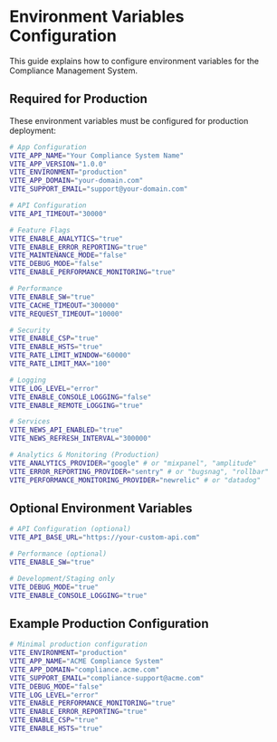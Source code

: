 
# Environment Variables Configuration

This guide explains how to configure environment variables for the Compliance Management System.

## Required for Production

These environment variables must be configured for production deployment:

```bash
# App Configuration
VITE_APP_NAME="Your Compliance System Name"
VITE_APP_VERSION="1.0.0"
VITE_ENVIRONMENT="production"
VITE_APP_DOMAIN="your-domain.com"
VITE_SUPPORT_EMAIL="support@your-domain.com"

# API Configuration
VITE_API_TIMEOUT="30000"

# Feature Flags
VITE_ENABLE_ANALYTICS="true"
VITE_ENABLE_ERROR_REPORTING="true"
VITE_MAINTENANCE_MODE="false"
VITE_DEBUG_MODE="false"
VITE_ENABLE_PERFORMANCE_MONITORING="true"

# Performance
VITE_ENABLE_SW="true"
VITE_CACHE_TIMEOUT="300000"
VITE_REQUEST_TIMEOUT="10000"

# Security
VITE_ENABLE_CSP="true"
VITE_ENABLE_HSTS="true"
VITE_RATE_LIMIT_WINDOW="60000"
VITE_RATE_LIMIT_MAX="100"

# Logging
VITE_LOG_LEVEL="error"
VITE_ENABLE_CONSOLE_LOGGING="false"
VITE_ENABLE_REMOTE_LOGGING="true"

# Services
VITE_NEWS_API_ENABLED="true"
VITE_NEWS_REFRESH_INTERVAL="300000"

# Analytics & Monitoring (Production)
VITE_ANALYTICS_PROVIDER="google" # or "mixpanel", "amplitude"
VITE_ERROR_REPORTING_PROVIDER="sentry" # or "bugsnag", "rollbar"
VITE_PERFORMANCE_MONITORING_PROVIDER="newrelic" # or "datadog"
```

## Optional Environment Variables

```bash
# API Configuration (optional)
VITE_API_BASE_URL="https://your-custom-api.com"

# Performance (optional)
VITE_ENABLE_SW="true"

# Development/Staging only
VITE_DEBUG_MODE="true"
VITE_ENABLE_CONSOLE_LOGGING="true"
```

## Example Production Configuration

```bash
# Minimal production configuration
VITE_ENVIRONMENT="production"
VITE_APP_NAME="ACME Compliance System"
VITE_APP_DOMAIN="compliance.acme.com"
VITE_SUPPORT_EMAIL="compliance-support@acme.com"
VITE_DEBUG_MODE="false"
VITE_LOG_LEVEL="error"
VITE_ENABLE_PERFORMANCE_MONITORING="true"
VITE_ENABLE_ERROR_REPORTING="true"
VITE_ENABLE_CSP="true"
VITE_ENABLE_HSTS="true"
```
